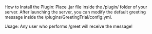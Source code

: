 How to Install the Plugin:
Place .jar file inside the /plugin/ folder of your server. After launching the server, you can modify the default greeting message inside the /plugins/GreetingTrial/config.yml.

Usage:
Any user who performs /greet will receive the message!
